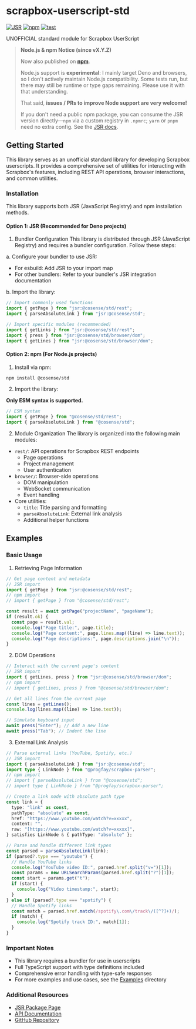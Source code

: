 # scrapbox-userscript-std

[![JSR](https://jsr.io/badges/@cosense/std)](https://jsr.io/@cosense/std)
[![npm](https://img.shields.io/npm/v/@cosense/std)](https://www.npmjs.com/package/@cosense/std)
[![test](https://github.com/takker99/scrapbox-userscript-std/workflows/ci/badge.svg)](https://github.com/takker99/scrapbox-userscript-std/actions?query=workflow%3Aci)

UNOFFICIAL standard module for Scrapbox UserScript

> **Node.js & npm Notice (since vX.Y.Z)**
>
> Now also published on **[npm](https://www.npmjs.com/package/@cosense/std)**.
>
> Node.js support is **experimental**: I mainly target Deno and browsers, so I
> don't actively maintain Node.js compatibility. Some tests run, but there may
> still be runtime or type gaps remaining. Please use it with that
> understanding.
>
> That said, **issues / PRs to improve Node support are very welcome!**
>
> If you don't need a public npm package, you can consume the JSR version
> directly—`npm` via a custom registry in `.npmrc`; `yarn` or `pnpm` need no
> extra config. See the
> [JSR docs](https://jsr.io/docs/using-packages#adding-a-package).

## Getting Started

This library serves as an unofficial standard library for developing Scrapbox
userscripts. It provides a comprehensive set of utilities for interacting with
Scrapbox's features, including REST API operations, browser interactions, and
common utilities.

### Installation

This library supports both JSR (JavaScript Registry) and npm installation
methods.

#### Option 1: JSR (Recommended for Deno projects)

1. Bundler Configuration This library is distributed through JSR (JavaScript
   Registry) and requires a bundler configuration. Follow these steps:

a. Configure your bundler to use JSR:

- For esbuild: Add JSR to your import map
- For other bundlers: Refer to your bundler's JSR integration documentation

b. Import the library:

```typescript
// Import commonly used functions
import { getPage } from "jsr:@cosense/std/rest";
import { parseAbsoluteLink } from "jsr:@cosense/std";

// Import specific modules (recommended)
import { getLinks } from "jsr:@cosense/std/rest";
import { press } from "jsr:@cosense/std/browser/dom";
import { getLines } from "jsr:@cosense/std/browser/dom";
```

#### Option 2: npm (For Node.js projects)

1. Install via npm:

```bash
npm install @cosense/std
```

2. Import the library:

**Only ESM syntax is supported.**

```typescript
// ESM syntax
import { getPage } from "@cosense/std/rest";
import { parseAbsoluteLink } from "@cosense/std";
```

2. Module Organization The library is organized into the following main modules:

- `rest/`: API operations for Scrapbox REST endpoints
  - Page operations
  - Project management
  - User authentication
- `browser/`: Browser-side operations
  - DOM manipulation
  - WebSocket communication
  - Event handling
- Core utilities:
  - `title`: Title parsing and formatting
  - `parseAbsoluteLink`: External link analysis
  - Additional helper functions

## Examples

### Basic Usage

1. Retrieving Page Information

```typescript
// Get page content and metadata
// JSR import
import { getPage } from "jsr:@cosense/std/rest";
// npm import
// import { getPage } from "@cosense/std/rest";

const result = await getPage("projectName", "pageName");
if (result.ok) {
  const page = result.val;
  console.log("Page title:", page.title);
  console.log("Page content:", page.lines.map((line) => line.text));
  console.log("Page descriptions:", page.descriptions.join("\n"));
}
```

2. DOM Operations

```typescript
// Interact with the current page's content
// JSR import
import { getLines, press } from "jsr:@cosense/std/browser/dom";
// npm import
// import { getLines, press } from "@cosense/std/browser/dom";

// Get all lines from the current page
const lines = getLines();
console.log(lines.map((line) => line.text));

// Simulate keyboard input
await press("Enter"); // Add a new line
await press("Tab"); // Indent the line
```

3. External Link Analysis

```typescript
// Parse external links (YouTube, Spotify, etc.)
// JSR import
import { parseAbsoluteLink } from "jsr:@cosense/std";
import type { LinkNode } from "@progfay/scrapbox-parser";
// npm import
// import { parseAbsoluteLink } from "@cosense/std";
// import type { LinkNode } from "@progfay/scrapbox-parser";

// Create a link node with absolute path type
const link = {
  type: "link" as const,
  pathType: "absolute" as const,
  href: "https://www.youtube.com/watch?v=xxxxx",
  content: "",
  raw: "[https://www.youtube.com/watch?v=xxxxx]",
} satisfies LinkNode & { pathType: "absolute" };

// Parse and handle different link types
const parsed = parseAbsoluteLink(link);
if (parsed?.type === "youtube") {
  // Handle YouTube links
  console.log("YouTube video ID:", parsed.href.split("v=")[1]);
  const params = new URLSearchParams(parsed.href.split("?")[1]);
  const start = params.get("t");
  if (start) {
    console.log("Video timestamp:", start);
  }
} else if (parsed?.type === "spotify") {
  // Handle Spotify links
  const match = parsed.href.match(/spotify\.com\/track\/([^?]+)/);
  if (match) {
    console.log("Spotify track ID:", match[1]);
  }
}
```

### Important Notes

- This library requires a bundler for use in userscripts
- Full TypeScript support with type definitions included
- Comprehensive error handling with type-safe responses
- For more examples and use cases, see the
  [Examples](https://github.com/takker99/scrapbox-userscript-std/tree/main/examples)
  directory

### Additional Resources

- [JSR Package Page](https://jsr.io/@cosense/std)
- [API Documentation](https://jsr.io/@cosense/std/doc)
- [GitHub Repository](https://github.com/takker99/scrapbox-userscript-std)
